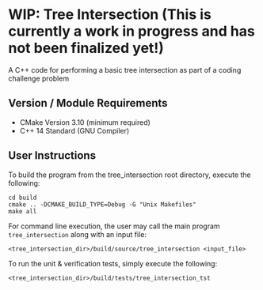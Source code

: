 # WIP: Tree Intersection  (This is currently a work in progress and has not been finalized yet!)

A C++ code for performing a basic tree intersection as part of a coding challenge problem

Version / Module Requirements
-----------------------------
- CMake Version 3.10 (minimum required)
- C++ 14 Standard (GNU Compiler)

User Instructions
------------------
To build the program from the tree_intersection root directory, execute the following:
```
cd build
cmake .. -DCMAKE_BUILD_TYPE=Debug -G "Unix Makefiles"
make all
```

For command line execution, the user may call the main program `tree_intersection` along with an input file:
```
<tree_intersection_dir>/build/source/tree_intersection <input_file>
```

To run the unit & verification tests, simply execute the following:
```
<tree_intersection_dir>/build/tests/tree_intersection_tst
```
